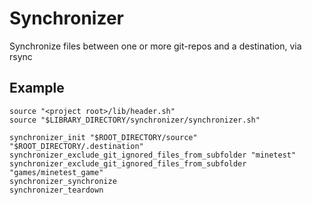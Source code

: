 # Synchronizer

Synchronize files between one or more git-repos and a destination, via rsync

## Example

```
source "<project root>/lib/header.sh"
source "$LIBRARY_DIRECTORY/synchronizer/synchronizer.sh"

synchronizer_init "$ROOT_DIRECTORY/source" "$ROOT_DIRECTORY/.destination"
synchronizer_exclude_git_ignored_files_from_subfolder "minetest"
synchronizer_exclude_git_ignored_files_from_subfolder "games/minetest_game"
synchronizer_synchronize
synchronizer_teardown
```
